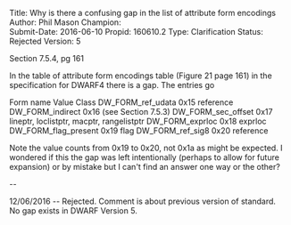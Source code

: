 Title:       Why is there a confusing gap in the list of attribute form encodings
Author:      Phil Mason
Champion:    
Submit-Date: 2016-06-10
Propid:      160610.2
Type:        Clarification
Status:      Rejected
Version:     5

Section 7.5.4, pg 161

In the table of attribute form encodings table (Figure 21 page 161) in the 
specification for DWARF4 there is a gap. The entries go

Form name            Value   Class
DW_FORM_ref_udata    0x15    reference
DW_FORM_indirect     0x16    (see Section 7.5.3)
DW_FORM_sec_offset   0x17    lineptr, loclistptr, macptr, rangelistptr
DW_FORM_exprloc      0x18    exprloc
DW_FORM_flag_present 0x19    flag
DW_FORM_ref_sig8     0x20    reference 

Note the value counts from 0x19 to 0x20, not 0x1a as might be expected. I 
wondered if this the gap was left intentionally (perhaps to allow for future 
expansion) or by mistake but I can't find an answer one way or the other?

-- 

12/06/2016 -- Rejected.  Comment is about previous version of standard.  
   No gap exists in DWARF Version 5.

